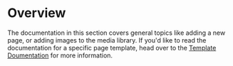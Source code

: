 # Overview

The documentation in this section covers general topics like adding a new page, or adding images to the media library. If you'd like to read the documentation for a specific page template, head over to the [Template Doumentation](/templates/) for more information.